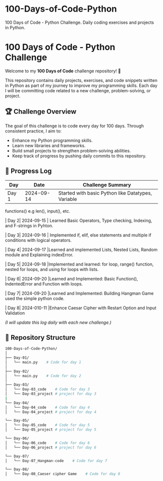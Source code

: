 # 100-Days-of-Code-Python
100 Days of Code - Python Challenge. Daily coding exercises and projects in Python.
# 100 Days of Code - Python Challenge

Welcome to my **100 Days of Code** challenge repository! 🚀

This repository contains daily projects, exercises, and code snippets written in Python as part of my journey to improve my programming skills. Each day I will be committing code related to a new challenge, problem-solving, or project.

## 🏆 Challenge Overview

The goal of this challenge is to code every day for 100 days. Through consistent practice, I aim to:
- Enhance my Python programming skills.
- Learn new libraries and frameworks.
- Build small projects to strengthen problem-solving abilities.
- Keep track of progress by pushing daily commits to this repository.

## 📅 Progress Log

| Day  | Date       | Challenge Summary                                       |
|------|------------|---------------------------------------------------------|
| Day 1| 2024-09-14 | Started with basic Python like Datatypes, Variable
functions() e.g len(), input(), etc.   

| Day 2| 2024-09-15 | Learned Basic Operators, Type checking, Indexing,
and F-strings in Pyhton. 

| Day 3| 2024-09-16 | Implemented if, elif, else statements and
multiple if conditions with logical operators.

| Day 4| 2024-09-17 |Learned and implemented Lists, Nested Lists,
Random module and Explaining indexError.

| Day 5| 2024-09-18 |Implemented and learned: for loop, range()
function, nested for loops, and using for loops with lists.

| Day 6| 2024-09-20 |Learned and Implemented: Basic Function(),
IndentedError and Function with loops.

| Day 7| 2024-09-20 |Learned and Implemented: Building Hangman Game
used the simple python code.

| Day 8| 2024-010-11 |Enhance Caesar Cipher with Restart Option
and Input Validation

*(I will update this log daily with each new challenge.)*

## 📂 Repository Structure

```bash
100-Days-of-Code-Python/
│
├── Day-01/
│   └── main.py    # Code for day 1
│
├── Day-02/
│   └── main.py    # Code for day 2
│
├── Day-03/
│   └── Day-03_code    # Code for day 3
│   └── Day-03_project # project for day 3 
|
└── Day-04/
│   └── Day-04_code    # Code for day 4
│   └── Day-04_project # project for day 4

└── Day-05/
│   └── Day-05_code    # Code for day 5
│   └── Day-05_project # project for day 5

└── Day-06/
│   └── Day-06_code    # Code for day 6
│   └── Day-06_project # project for day 6

└── Day-07/
│   └── Day-07_Hangman-code    # Code for day 7

└── Day-08/
│   └── Day-08_Caeser cipher Game    # Code for day 8


